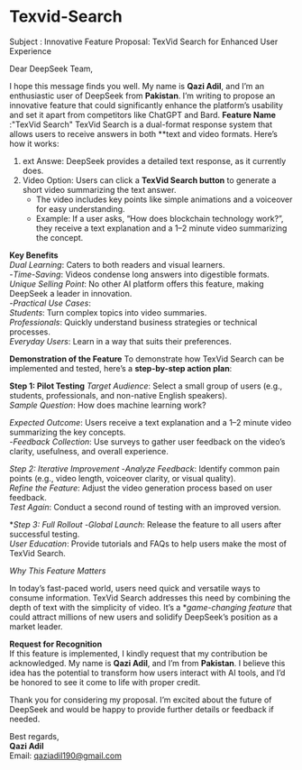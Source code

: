# Texvid-Search
Subject :   Innovative Feature Proposal: TexVid Search for Enhanced User Experience

Dear DeepSeek Team,  

I hope this message finds you well. My name is **Qazi Adil**, and I’m an enthusiastic user of DeepSeek from **Pakistan**. I’m writing to propose an innovative feature that could significantly enhance the platform’s usability and set it apart from competitors like ChatGPT and Bard. 
 **Feature Name** :"TexVid Search"
TexVid Search is a dual-format response system that allows users to receive answers in both **text and video formats. Here’s how it works:  
1. ext Answe: DeepSeek provides a detailed text response, as it currently does.  
2. Video Option: Users can click a **TexVid Search button** to generate a short video summarizing the text answer.  
   - The video includes key points like simple animations and a voiceover for easy understanding.  
   - Example: If a user asks, “How does blockchain technology work?”, they receive a text explanation and a 1–2 minute video summarizing the concept.  

**Key Benefits**  
 *Dual Learning*: Caters to both readers and visual learners.  
-*Time-Saving*: Videos condense long answers into digestible formats.  
*Unique Selling Point*: No other AI platform offers this feature, making DeepSeek a leader in innovation.  
-*Practical Use Cases*:  
  *Students*: Turn complex topics into video summaries.  
  *Professionals*: Quickly understand business strategies or technical processes.  
  *Everyday Users*: Learn in a way that suits their preferences.  

**Demonstration of the Feature**
To demonstrate how TexVid Search can be implemented and tested, here’s a **step-by-step action plan**:

 **Step 1: Pilot Testing**
*Target Audience*: Select a small group of users (e.g., students, professionals, and non-native English speakers).  
*Sample Question*:  How does machine learning work?

*Expected Outcome*: Users receive a text explanation and a 1–2 minute video summarizing the key concepts.  
-*Feedback Collection*: Use surveys to gather user feedback on the video’s clarity, usefulness, and overall experience.  

*Step 2: Iterative Improvement*
-*Analyze Feedback*: Identify common pain points (e.g., video length, voiceover clarity, or visual quality).  
*Refine the Feature*: Adjust the video generation process based on user feedback.  
*Test Again*: Conduct a second round of testing with an improved version.  

 **Step 3: Full Rollout*
-*Global Launch*: Release the feature to all users after successful testing.  
*User Education*: Provide tutorials and FAQs to help users make the most of TexVid Search.  

*Why This Feature Matters*

In today’s fast-paced world, users need quick and versatile ways to consume information. TexVid Search addresses this need by combining the depth of text with the simplicity of video. It’s a **game-changing feature* that could attract millions of new users and solidify DeepSeek’s position as a market leader. 

**Request for Recognition**  
If this feature is implemented, I kindly request that my contribution be acknowledged. My name is **Qazi Adil**, and I’m from **Pakistan**. I believe this idea has the potential to transform how users interact with AI tools, and I’d be honored to see it come to life with proper credit.  

Thank you for considering my proposal. I’m excited about the future of DeepSeek and would be happy to provide further details or feedback if needed.  

Best regards,  
**Qazi Adil**  
Email: qaziadil190@gmail.com 
